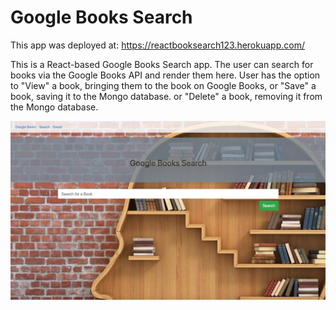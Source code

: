 # Google Books Search #

This app was deployed at: https://reactbooksearch123.herokuapp.com/


This is a React-based Google Books Search app. The user can search for books via the Google Books API and render them here.
User has the option to "View" a book, bringing them to the book on Google Books, or "Save" a book, saving it to the Mongo 
database. or  "Delete" a book, removing it from the Mongo database.

![](images/GoogleBook1.png)

